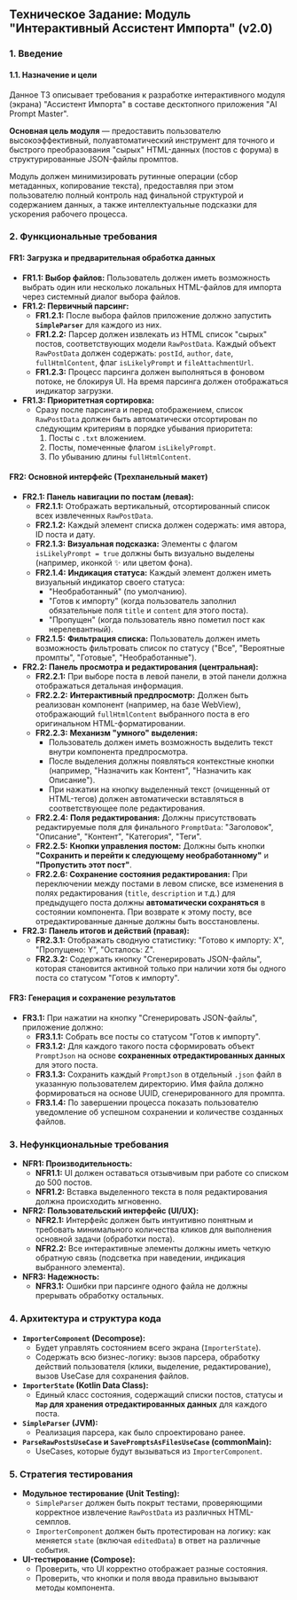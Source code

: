 ## **Техническое Задание: Модуль "Интерактивный Ассистент Импорта" (v2.0)**

### 1. Введение

#### 1.1. Назначение и цели

Данное ТЗ описывает требования к разработке интерактивного модуля (экрана) "Ассистент Импорта" в составе десктопного приложения "AI Prompt Master".

**Основная цель модуля** — предоставить пользователю высокоэффективный, полуавтоматический инструмент для точного и быстрого преобразования "сырых" HTML-данных (постов с форума) в структурированные JSON-файлы промптов.

Модуль должен минимизировать рутинные операции (сбор метаданных, копирование текста), предоставляя при этом пользователю полный контроль над финальной структурой и содержанием данных, а также интеллектуальные подсказки для ускорения рабочего процесса.

### 2. Функциональные требования

#### FR1: Загрузка и предварительная обработка данных

*   **FR1.1: Выбор файлов:** Пользователь должен иметь возможность выбрать один или несколько локальных HTML-файлов для импорта через системный диалог выбора файлов.
*   **FR1.2: Первичный парсинг:**
    *   **FR1.2.1:** После выбора файлов приложение должно запустить **`SimpleParser`** для каждого из них.
    *   **FR1.2.2:** Парсер должен извлекать из HTML список "сырых" постов, соответствующих модели `RawPostData`. Каждый объект `RawPostData` должен содержать: `postId`, `author`, `date`, `fullHtmlContent`, флаг `isLikelyPrompt` и `fileAttachmentUrl`.
    *   **FR1.2.3:** Процесс парсинга должен выполняться в фоновом потоке, не блокируя UI. На время парсинга должен отображаться индикатор загрузки.
*   **FR1.3: Приоритетная сортировка:**
    *   Сразу после парсинга и перед отображением, список `RawPostData` должен быть автоматически отсортирован по следующим критериям в порядке убывания приоритета:
        1.  Посты с `.txt` вложением.
        2.  Посты, помеченные флагом `isLikelyPrompt`.
        3.  По убыванию длины `fullHtmlContent`.

#### FR2: Основной интерфейс (Трехпанельный макет)

*   **FR2.1: Панель навигации по постам (левая):**
    *   **FR2.1.1:** Отображать вертикальный, отсортированный список всех извлеченных `RawPostData`.
    *   **FR2.1.2:** Каждый элемент списка должен содержать: имя автора, ID поста и дату.
    *   **FR2.1.3:** **Визуальная подсказка:** Элементы с флагом `isLikelyPrompt = true` должны быть визуально выделены (например, иконкой ✨ или цветом фона).
    *   **FR2.1.4:** **Индикация статуса:** Каждый элемент должен иметь визуальный индикатор своего статуса:
        *   "Необработанный" (по умолчанию).
        *   "Готов к импорту" (когда пользователь заполнил обязательные поля `title` и `content` для этого поста).
        *   "Пропущен" (когда пользователь явно пометил пост как нерелевантный).
    *   **FR2.1.5:** **Фильтрация списка:** Пользователь должен иметь возможность фильтровать список по статусу ("Все", "Вероятные промпты", "Готовые", "Необработанные").
*   **FR2.2: Панель просмотра и редактирования (центральная):**
    *   **FR2.2.1:** При выборе поста в левой панели, в этой панели должна отображаться детальная информация.
    *   **FR2.2.2:** **Интерактивный предпросмотр:** Должен быть реализован компонент (например, на базе WebView), отображающий `fullHtmlContent` выбранного поста в его оригинальном HTML-форматировании.
    *   **FR2.2.3:** **Механизм "умного" выделения:**
        *   Пользователь должен иметь возможность выделить текст внутри компонента предпросмотра.
        *   После выделения должны появляться контекстные кнопки (например, "Назначить как Контент", "Назначить как Описание").
        *   При нажатии на кнопку выделенный текст (очищенный от HTML-тегов) должен автоматически вставляться в соответствующее поле редактирования.
    *   **FR2.2.4:** **Поля редактирования:** Должны присутствовать редактируемые поля для финального `PromptData`: "Заголовок", "Описание", "Контент", "Категория", "Теги".
    *   **FR2.2.5:** **Кнопки управления постом:** Должны быть кнопки **"Сохранить и перейти к следующему необработанному"** и **"Пропустить этот пост"**.
    *   **FR2.2.6: Сохранение состояния редактирования:** При переключении между постами в левом списке, все изменения в полях редактирования (`title`, `description` и т.д.) для предыдущего поста должны **автоматически сохраняться** в состоянии компонента. При возврате к этому посту, все отредактированные данные должны быть восстановлены.
*   **FR2.3: Панель итогов и действий (правая):**
    *   **FR2.3.1:** Отображать сводную статистику: "Готово к импорту: X", "Пропущено: Y", "Осталось: Z".
    *   **FR2.3.2:** Содержать кнопку "Сгенерировать JSON-файлы", которая становится активной только при наличии хотя бы одного поста со статусом "Готов к импорту".

#### FR3: Генерация и сохранение результатов

*   **FR3.1:** При нажатии на кнопку "Сгенерировать JSON-файлы", приложение должно:
    *   **FR3.1.1:** Собрать все посты со статусом "Готов к импорту".
    *   **FR3.1.2:** Для каждого такого поста сформировать объект `PromptJson` на основе **сохраненных отредактированных данных** для этого поста.
    *   **FR3.1.3:** Сохранить каждый `PromptJson` в отдельный `.json` файл в указанную пользователем директорию. Имя файла должно формироваться на основе UUID, сгенерированного для промпта.
    *   **FR3.1.4:** По завершении процесса показать пользователю уведомление об успешном сохранении и количестве созданных файлов.

### 3. Нефункциональные требования

*   **NFR1: Производительность:**
    *   **NFR1.1:** UI должен оставаться отзывчивым при работе со списком до 500 постов.
    *   **NFR1.2:** Вставка выделенного текста в поля редактирования должна происходить мгновенно.
*   **NFR2: Пользовательский интерфейс (UI/UX):**
    *   **NFR2.1:** Интерфейс должен быть интуитивно понятным и требовать минимального количества кликов для выполнения основной задачи (обработки поста).
    *   **NFR2.2:** Все интерактивные элементы должны иметь четкую обратную связь (подсветка при наведении, индикация выбранного элемента).
*   **NFR3: Надежность:**
    *   **NFR3.1:** Ошибки при парсинге одного файла не должны прерывать обработку остальных.

### 4. Архитектура и структура кода

*   **`ImporterComponent` (Decompose):**
    *   Будет управлять состоянием всего экрана (`ImporterState`).
    *   Содержать всю бизнес-логику: вызов парсера, обработку действий пользователя (клики, выделение, редактирование), вызов UseCase для сохранения файлов.
*   **`ImporterState` (Kotlin Data Class):**
    *   Единый класс состояния, содержащий списки постов, статусы и **`Map` для хранения отредактированных данных** для каждого поста.
*   **`SimpleParser` (JVM):**
    *   Реализация парсера, как было спроектировано ранее.
*   **`ParseRawPostsUseCase` и `SavePromptsAsFilesUseCase` (commonMain):**
    *   UseCases, которые будут вызываться из `ImporterComponent`.

### 5. Стратегия тестирования

*   **Модульное тестирование (Unit Testing):**
    *   `SimpleParser` должен быть покрыт тестами, проверяющими корректное извлечение `RawPostData` из различных HTML-семплов.
    *   `ImporterComponent` должен быть протестирован на логику: как меняется `state` (включая `editedData`) в ответ на различные события.
*   **UI-тестирование (Compose):**
    *   Проверить, что UI корректно отображает разные состояния.
    *   Проверить, что кнопки и поля ввода правильно вызывают методы компонента.